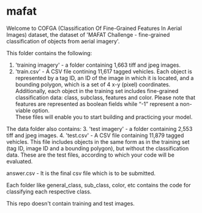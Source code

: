 # mafat

Welcome to COFGA (Classification Of Fine-Grained Features In Aerial Images) dataset, 
the dataset of 'MAFAT Challenge - fine-grained classification of objects from aerial imagery'. 

This folder contains the following:
1. 'training imagery' - a folder containing 1,663 tiff and jpeg images.
2. 'train.csv' - A CSV file contining 11,617 tagged vehicles. 
Each object is represented by a tag ID, an ID of the image in which it is located, and a bounding polygon, which is a set of 4 x-y (pixel) coordinates. 
Additionally, each object in the training set includes fine-grained classification data: class, subclass, features and color. 
Please note that features are represented as boolean fields while “-1” represent a non-viable option.  
These files will enable you to start building and practicing your model.

The data folder also contains:
3. 'test imagery' - a folder containing 2,553 tiff and jpeg images.
4. 'test.csv' - A CSV file containing 11,879 tagged vehicles.
This file includes objects in the same form as in the training set (tag ID, image ID and a bounding polygon), but without the classification data.
These are the test files, according to which your code will be evaluated.


answer.csv - It is the final csv file which is to be submitted.

Each folder like general_class, sub_class, color, etc contains the code for classifying each respective class.

This repo doesn't contain training and test images.
